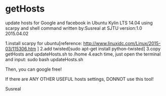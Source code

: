 # getHosts
update hosts for Google and facebook in Ubuntu Kylin LTS 14.04 using scarpy and shell command
written by:Susreal at SJTU
version:1.0
2015.04.02

1.install scarpy for ubuntu[reference: http://www.linuxidc.com/Linux/2015-03/115306.htm ]
2.add twisted[sudo apt-get install python-twisted]
3.copy getHosts and updateHosts.sh to /home
4.each time, just open the terminal and input:
    sudo bash updateHosts.sh
    
Then, you can google free!

If there are ANY OTHER USEFUL hosts settings, DONNOT use this tool!

Susreal
